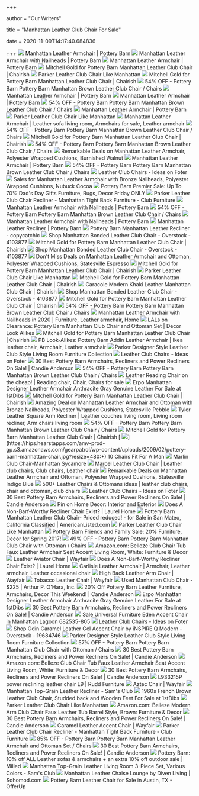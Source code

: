 +++
        
author = "Our Writers"
        
title = "Manhattan Leather Club Chair For Sale"
        
date = 2020-11-09T14:17:40.684836
        
+++
[ ![](https://assets.pbimgs.com/pbimgs/rk/images/dp/wcm/202034/0760/manhattan-leather-armchair-c.jpg)](https://assets.pbimgs.com/pbimgs/rk/images/dp/wcm/202034/0760/manhattan-leather-armchair-c.jpg) Manhattan Leather Armchair | Pottery Barn
[ ![](https://assets.pbimgs.com/pbimgs/rk/images/dp/wcm/202034/0788/manhattan-leather-armchair-with-nailheads-c.jpg)](https://assets.pbimgs.com/pbimgs/rk/images/dp/wcm/202034/0788/manhattan-leather-armchair-with-nailheads-c.jpg) Manhattan Leather Armchair with Nailheads | Pottery Barn
[ ![](https://assets.pbimgs.com/pbimgs/rk/images/dp/wcm/202034/0738/manhattan-leather-armchair-c.jpg)](https://assets.pbimgs.com/pbimgs/rk/images/dp/wcm/202034/0738/manhattan-leather-armchair-c.jpg) Manhattan Leather Armchair | Pottery Barn
[ ![](https://chairish-prod.freetls.fastly.net/image/product/sized/5189eacc-55be-444f-ae17-ab8f41872276/mitchell-gold-for-pottery-barn-manhattan-leather-club-chair-0455?aspect=fit&width=640&height=640)](https://chairish-prod.freetls.fastly.net/image/product/sized/5189eacc-55be-444f-ae17-ab8f41872276/mitchell-gold-for-pottery-barn-manhattan-leather-club-chair-0455?aspect=fit&width=640&height=640) Mitchell Gold for Pottery Barn Manhattan Leather Club Chair | Chairish
[ ![](https://cdn.shopify.com/s/files/1/1971/0317/products/leather-furniture-parker-leather-club-chair-like-manhattan-2064519168049_1024x1024.jpg?v=1537030045)](https://cdn.shopify.com/s/files/1/1971/0317/products/leather-furniture-parker-leather-club-chair-like-manhattan-2064519168049_1024x1024.jpg?v=1537030045) Parker Leather Club Chair Like Manhattan
[ ![](https://chairish-prod.freetls.fastly.net/image/product/master/566e2994-b34e-4e5e-8c82-c239c2faa83c/mitchell-gold-for-pottery-barn-manhattan-leather-club-chair-1402)](https://chairish-prod.freetls.fastly.net/image/product/master/566e2994-b34e-4e5e-8c82-c239c2faa83c/mitchell-gold-for-pottery-barn-manhattan-leather-club-chair-1402) Mitchell Gold for Pottery Barn Manhattan Leather Club Chair | Chairish
[ ![](https://images.kaiyo.com/25946/pottery-barn/chairs/recliners/pottery-barn-manhattan-brown-leather-club-chair.jpeg)](https://images.kaiyo.com/25946/pottery-barn/chairs/recliners/pottery-barn-manhattan-brown-leather-club-chair.jpeg) 54% OFF - Pottery Barn Pottery Barn Manhattan Brown Leather Club Chair /  Chairs
[ ![](https://assets.pbimgs.com/pbimgs/rk/images/dp/wcm/202034/0642/manhattan-leather-armchair-c.jpg)](https://assets.pbimgs.com/pbimgs/rk/images/dp/wcm/202034/0642/manhattan-leather-armchair-c.jpg) Manhattan Leather Armchair | Pottery Barn
[ ![](https://assets.pbimgs.com/pbimgs/rk/images/dp/wcm/202034/0461/manhattan-leather-armchair-c.jpg)](https://assets.pbimgs.com/pbimgs/rk/images/dp/wcm/202034/0461/manhattan-leather-armchair-c.jpg) Manhattan Leather Armchair | Pottery Barn
[ ![](https://images.kaiyo.com/25946/pottery-barn/chairs/recliners/buy-pottery-barn-manhattan-brown-leather-club-chair.jpeg)](https://images.kaiyo.com/25946/pottery-barn/chairs/recliners/buy-pottery-barn-manhattan-brown-leather-club-chair.jpeg) 54% OFF - Pottery Barn Pottery Barn Manhattan Brown Leather Club Chair /  Chairs
[ ![](https://assets.pbimgs.com/pbimgs/rk/images/dp/wcm/202034/0239/manhattan-leather-armchair-c.jpg)](https://assets.pbimgs.com/pbimgs/rk/images/dp/wcm/202034/0239/manhattan-leather-armchair-c.jpg) Manhattan Leather Armchair | Pottery Barn
[ ![](https://cdn.shopify.com/s/files/1/1971/0317/products/leather-furniture-parker-leather-club-chair-like-manhattan-2064519233585_1024x1024.jpg?v=1537030045)](https://cdn.shopify.com/s/files/1/1971/0317/products/leather-furniture-parker-leather-club-chair-like-manhattan-2064519233585_1024x1024.jpg?v=1537030045) Parker Leather Club Chair Like Manhattan
[ ![](https://i.pinimg.com/originals/20/5c/9e/205c9ec2d5a2e88017ffd1d40e3a0caa.jpg)](https://i.pinimg.com/originals/20/5c/9e/205c9ec2d5a2e88017ffd1d40e3a0caa.jpg) Manhattan Leather Armchair | Leather sofa living room, Armchairs for sale, Leather  armchair
[ ![](https://images.kaiyo.com/25946/pottery-barn/chairs/recliners/used-pottery-barn-manhattan-brown-leather-club-chair.jpeg)](https://images.kaiyo.com/25946/pottery-barn/chairs/recliners/used-pottery-barn-manhattan-brown-leather-club-chair.jpeg) 54% OFF - Pottery Barn Pottery Barn Manhattan Brown Leather Club Chair /  Chairs
[ ![](https://chairish-prod.freetls.fastly.net/image/product/sized/bc8d0798-2f81-41e6-80a9-3d294a85c3e0/mitchell-gold-for-pottery-barn-manhattan-leather-club-chair-4322?aspect=fit&width=640&height=640)](https://chairish-prod.freetls.fastly.net/image/product/sized/bc8d0798-2f81-41e6-80a9-3d294a85c3e0/mitchell-gold-for-pottery-barn-manhattan-leather-club-chair-4322?aspect=fit&width=640&height=640) Mitchell Gold for Pottery Barn Manhattan Leather Club Chair | Chairish
[ ![](https://images.kaiyo.com/25946/pottery-barn/chairs/recliners/sell-pottery-barn-manhattan-brown-leather-club-chair.jpeg)](https://images.kaiyo.com/25946/pottery-barn/chairs/recliners/sell-pottery-barn-manhattan-brown-leather-club-chair.jpeg) 54% OFF - Pottery Barn Pottery Barn Manhattan Brown Leather Club Chair /  Chairs
[ ![](https://images.prod.meredith.com/product/e3b4f8c5a8e4a4631e60f0925591dbab/1507495429397/l/manhattan-leather-armchair-polyester-wrapped-cushions-burnished-walnut)](https://images.prod.meredith.com/product/e3b4f8c5a8e4a4631e60f0925591dbab/1507495429397/l/manhattan-leather-armchair-polyester-wrapped-cushions-burnished-walnut) Remarkable Deals on Manhattan Leather Armchair, Polyester Wrapped Cushions,  Burnished Walnut
[ ![](https://assets.pbimgs.com/pbimgs/rk/images/dp/wcm/202034/0517/manhattan-leather-armchair-c.jpg)](https://assets.pbimgs.com/pbimgs/rk/images/dp/wcm/202034/0517/manhattan-leather-armchair-c.jpg) Manhattan Leather Armchair | Pottery Barn
[ ![](https://images.kaiyo.com/25946/pottery-barn/chairs/recliners/second-hand-pottery-barn-manhattan-brown-leather-club-chair.jpeg)](https://images.kaiyo.com/25946/pottery-barn/chairs/recliners/second-hand-pottery-barn-manhattan-brown-leather-club-chair.jpeg) 54% OFF - Pottery Barn Pottery Barn Manhattan Brown Leather Club Chair /  Chairs
[ ![](https://foter.com/photos/205/manhattan-leather-club-chair-7.jpg?s=pi)](https://foter.com/photos/205/manhattan-leather-club-chair-7.jpg?s=pi) Leather Club Chairs - Ideas on Foter
[ ![](https://images.prod.meredith.com/product/446c740ed09323b1aacaf62f73aa9ca8/1545282720164/l/manhattan-leather-armchair-with-bronze-nailheads-polyester-wrapped-cushions-nubuck-cocoa)](https://images.prod.meredith.com/product/446c740ed09323b1aacaf62f73aa9ca8/1545282720164/l/manhattan-leather-armchair-with-bronze-nailheads-polyester-wrapped-cushions-nubuck-cocoa) Sales for Manhattan Leather Armchair with Bronze Nailheads, Polyester  Wrapped Cushions, Nubuck Cocoa
[ ![](https://candieanderson.com/images/2017/06/Pottery-Barn-QUICK-SHIP-MANHATTAN-LEATHER-ARMCHAIR-premier-sale.jpg)](https://candieanderson.com/images/2017/06/Pottery-Barn-QUICK-SHIP-MANHATTAN-LEATHER-ARMCHAIR-premier-sale.jpg) Pottery Barn Premier Sale: Up To 70% Dad's Day Gifts Furniture, Rugs, Decor  Friday ONLY
[ ![](https://cdn.shopify.com/s/files/1/1971/0317/products/leather-recliner-parker-tight-back-leather-club-chair-recliner-1938065653809_1024x1024.jpg?v=1537029669)](https://cdn.shopify.com/s/files/1/1971/0317/products/leather-recliner-parker-tight-back-leather-club-chair-recliner-1938065653809_1024x1024.jpg?v=1537029669) Parker Leather Club Chair Recliner - Manhattan Tight Back Furniture - Club  Furniture
[ ![](https://assets.pbimgs.com/pbimgs/rk/images/dp/wcm/202023/0014/manhattan-leather-armchair-with-nailheads-c.jpg)](https://assets.pbimgs.com/pbimgs/rk/images/dp/wcm/202023/0014/manhattan-leather-armchair-with-nailheads-c.jpg) Manhattan Leather Armchair with Nailheads | Pottery Barn
[ ![](https://images.kaiyo.com/25946/pottery-barn/chairs/recliners/pottery-barn-manhattan-brown-leather-club-chair-used.jpeg)](https://images.kaiyo.com/25946/pottery-barn/chairs/recliners/pottery-barn-manhattan-brown-leather-club-chair-used.jpeg) 54% OFF - Pottery Barn Pottery Barn Manhattan Brown Leather Club Chair /  Chairs
[ ![](https://assets.pbimgs.com/pbimgs/rk/images/dp/wcm/202034/0391/manhattan-leather-armchair-with-nailheads-c.jpg)](https://assets.pbimgs.com/pbimgs/rk/images/dp/wcm/202034/0391/manhattan-leather-armchair-with-nailheads-c.jpg) Manhattan Leather Armchair with Nailheads | Pottery Barn
[ ![](https://assets.pbimgs.com/pbimgs/ab/images/dp/wcm/202029/0084/manhattan-leather-recliner-c.jpg)](https://assets.pbimgs.com/pbimgs/ab/images/dp/wcm/202029/0084/manhattan-leather-recliner-c.jpg) Manhattan Leather Recliner | Pottery Barn
[ ![](https://www.copycatchic.com/wp-content/uploads/2012/06/OverstockMiguelRecliner.jpg)](https://www.copycatchic.com/wp-content/uploads/2012/06/OverstockMiguelRecliner.jpg) Pottery Barn Manhattan Leather Recliner - copycatchic
[ ![](https://ak1.ostkcdn.com/images/products/P12114044a.jpg)](https://ak1.ostkcdn.com/images/products/P12114044a.jpg) Shop Manhattan Bonded Leather Club Chair - Overstock - 4103877
[ ![](https://chairish-prod.freetls.fastly.net/image/product/sized/8ab82dca-31fb-4730-90d2-8be9e17fd7d0/mitchell-gold-for-pottery-barn-manhattan-leather-club-chair-7876?aspect=fit&width=640&height=640)](https://chairish-prod.freetls.fastly.net/image/product/sized/8ab82dca-31fb-4730-90d2-8be9e17fd7d0/mitchell-gold-for-pottery-barn-manhattan-leather-club-chair-7876?aspect=fit&width=640&height=640) Mitchell Gold for Pottery Barn Manhattan Leather Club Chair | Chairish
[ ![](https://ak1.ostkcdn.com/images/products/MLB12114044.jpg?impolicy=medium)](https://ak1.ostkcdn.com/images/products/MLB12114044.jpg?impolicy=medium) Shop Manhattan Bonded Leather Club Chair - Overstock - 4103877
[ ![](https://images.prod.meredith.com/product/15dbf3feb3aea9aec9a7b420cfcb62d9/1561824022565/l/manhattan-leather-armchair-and-ottoman-polyester-wrapped-cushions-statesville-espresso)](https://images.prod.meredith.com/product/15dbf3feb3aea9aec9a7b420cfcb62d9/1561824022565/l/manhattan-leather-armchair-and-ottoman-polyester-wrapped-cushions-statesville-espresso) Don't Miss Deals on Manhattan Leather Armchair and Ottoman, Polyester  Wrapped Cushions, Statesville Espresso
[ ![](https://chairish-prod.freetls.fastly.net/image/product/sized/7b8a9e16-81df-4ce4-bc2d-0184e604a342/mitchell-gold-for-pottery-barn-manhattan-leather-club-chair-5898?aspect=fit&width=640&height=640)](https://chairish-prod.freetls.fastly.net/image/product/sized/7b8a9e16-81df-4ce4-bc2d-0184e604a342/mitchell-gold-for-pottery-barn-manhattan-leather-club-chair-5898?aspect=fit&width=640&height=640) Mitchell Gold for Pottery Barn Manhattan Leather Club Chair | Chairish
[ ![](https://cdn.shopify.com/s/files/1/1971/0317/products/leather-furniture-parker-leather-club-chair-like-manhattan-2064519397425_1024x1024.jpg?v=1537030045)](https://cdn.shopify.com/s/files/1/1971/0317/products/leather-furniture-parker-leather-club-chair-like-manhattan-2064519397425_1024x1024.jpg?v=1537030045) Parker Leather Club Chair Like Manhattan
[ ![](https://chairish-prod.freetls.fastly.net/image/product/sized/6fa5e090-45c1-457a-b916-881edc9ade25/mitchell-gold-for-pottery-barn-manhattan-leather-club-chair-0303?aspect=fit&width=640&height=640)](https://chairish-prod.freetls.fastly.net/image/product/sized/6fa5e090-45c1-457a-b916-881edc9ade25/mitchell-gold-for-pottery-barn-manhattan-leather-club-chair-0303?aspect=fit&width=640&height=640) Mitchell Gold for Pottery Barn Manhattan Leather Club Chair | Chairish
[ ![](https://chairish-prod.freetls.fastly.net/image/product/sized/5a7cfce9-be73-46be-8df3-530cca15170b/caracole-modern-khaki-leather-manhattan-club-chair-2990?aspect=fit&width=640&height=640)](https://chairish-prod.freetls.fastly.net/image/product/sized/5a7cfce9-be73-46be-8df3-530cca15170b/caracole-modern-khaki-leather-manhattan-club-chair-2990?aspect=fit&width=640&height=640) Caracole Modern Khaki Leather Manhattan Club Chair | Chairish
[ ![](https://ak1.ostkcdn.com/images/products/MLA12114044.jpg?impolicy=medium)](https://ak1.ostkcdn.com/images/products/MLA12114044.jpg?impolicy=medium) Shop Manhattan Bonded Leather Club Chair - Overstock - 4103877
[ ![](https://chairish-prod.freetls.fastly.net/image/product/sized/fdb38a00-3cca-4686-b81f-273da1f09088/mitchell-gold-for-pottery-barn-manhattan-leather-club-chair-4663?aspect=fit&width=640&height=640)](https://chairish-prod.freetls.fastly.net/image/product/sized/fdb38a00-3cca-4686-b81f-273da1f09088/mitchell-gold-for-pottery-barn-manhattan-leather-club-chair-4663?aspect=fit&width=640&height=640) Mitchell Gold for Pottery Barn Manhattan Leather Club Chair | Chairish
[ ![](https://images.kaiyo.com/25946/pottery-barn/chairs/recliners/pottery-barn-manhattan-brown-leather-club-chair-sale.jpeg)](https://images.kaiyo.com/25946/pottery-barn/chairs/recliners/pottery-barn-manhattan-brown-leather-club-chair-sale.jpeg) 54% OFF - Pottery Barn Pottery Barn Manhattan Brown Leather Club Chair /  Chairs
[ ![](https://i.pinimg.com/originals/f6/f4/c5/f6f4c53309bdd5f3735d43dc960befb7.jpg)](https://i.pinimg.com/originals/f6/f4/c5/f6f4c53309bdd5f3735d43dc960befb7.jpg) Manhattan Leather Armchair with Nailheads in 2020 | Furniture, Leather  armchair, Home
[ ![](http://www.decorlookalikes.com/wp-content/uploads/2014/07/pbmanhattan.jpg)](http://www.decorlookalikes.com/wp-content/uploads/2014/07/pbmanhattan.jpg) LALs on Clearance: Pottery Barn Manhattan Club Chair and Ottoman Set |  Decor Look Alikes
[ ![](https://chairish-prod.freetls.fastly.net/image/product/sized/b4609430-9f8f-46f0-bb32-09059ac8580f/mitchell-gold-for-pottery-barn-manhattan-leather-club-chair-7861?aspect=fit&width=640&height=640)](https://chairish-prod.freetls.fastly.net/image/product/sized/b4609430-9f8f-46f0-bb32-09059ac8580f/mitchell-gold-for-pottery-barn-manhattan-leather-club-chair-7861?aspect=fit&width=640&height=640) Mitchell Gold for Pottery Barn Manhattan Leather Club Chair | Chairish
[ ![](https://i.pinimg.com/originals/ca/0b/a8/ca0ba8af6443cc661dc3ec03d8499604.jpg)](https://i.pinimg.com/originals/ca/0b/a8/ca0ba8af6443cc661dc3ec03d8499604.jpg) PB Look-Alikes: Pottery Barn Addin Leather Armchair | Ikea leather chair,  Armchair, Leather armchair
[ ![](https://cdn.shopify.com/s/files/1/1971/0317/products/leather-furniture-parker-two-seat-leather-loveseat-full-sleeper-2064524148785_1024x1024.jpg?v=1537029527)](https://cdn.shopify.com/s/files/1/1971/0317/products/leather-furniture-parker-two-seat-leather-loveseat-full-sleeper-2064524148785_1024x1024.jpg?v=1537029527) Parker Designer Style Leather Club Style Living Room Furniture Collection
[ ![](https://foter.com/photos/title/leather-club-chairs.jpg)](https://foter.com/photos/title/leather-club-chairs.jpg) Leather Club Chairs - Ideas on Foter
[ ![](https://candieanderson.com/images/2019/07/pottery-barn-armchairs-sale-armchair-recliners-power-recliner-swivel-chair-candie-anderson-candieanderson-upholstered-leather-james-wells-irving-manhattan.jpg)](https://candieanderson.com/images/2019/07/pottery-barn-armchairs-sale-armchair-recliners-power-recliner-swivel-chair-candie-anderson-candieanderson-upholstered-leather-james-wells-irving-manhattan.jpg) 30 Best Pottery Barn Armchairs, Recliners and Power Recliners On Sale! |  Candie Anderson
[ ![](https://images.kaiyo.com/25946/pottery-barn/chairs/recliners/pottery-barn-manhattan-brown-leather-club-chair-second-hand.jpeg)](https://images.kaiyo.com/25946/pottery-barn/chairs/recliners/pottery-barn-manhattan-brown-leather-club-chair-second-hand.jpeg) 54% OFF - Pottery Barn Pottery Barn Manhattan Brown Leather Club Chair /  Chairs
[ ![](https://i.pinimg.com/originals/8b/a4/ef/8ba4ef48a1772994e65212cac99ed601.jpg)](https://i.pinimg.com/originals/8b/a4/ef/8ba4ef48a1772994e65212cac99ed601.jpg) Leather Reading Chair on the cheap! | Reading chair, Chair, Chairs for sale
[ ![](https://a.1stdibscdn.com/erpo-manhattan-designer-leather-armchair-anthracite-gray-genuine-leather-for-sale/1121189/f_154719721563415322635/15471972_master.jpg)](https://a.1stdibscdn.com/erpo-manhattan-designer-leather-armchair-anthracite-gray-genuine-leather-for-sale/1121189/f_154719721563415322635/15471972_master.jpg) Erpo Manhattan Designer Leather Armchair Anthracite Gray Genuine Leather  For Sale at 1stDibs
[ ![](https://chairish-prod.freetls.fastly.net/image/product/sized/5d5bb15d-3891-45de-ac39-52478fdb1278/mitchell-gold-for-pottery-barn-manhattan-leather-club-chair-2642?aspect=fit&width=640&height=640)](https://chairish-prod.freetls.fastly.net/image/product/sized/5d5bb15d-3891-45de-ac39-52478fdb1278/mitchell-gold-for-pottery-barn-manhattan-leather-club-chair-2642?aspect=fit&width=640&height=640) Mitchell Gold for Pottery Barn Manhattan Leather Club Chair | Chairish
[ ![](https://images.prod.meredith.com/product/cdb9357593bc210c109aa275c485d04a/1533640006108/l/manhattan-leather-armchair-and-ottoman-with-bronze-nailheads-polyester-wrapped-cushions-statesville-pebble)](https://images.prod.meredith.com/product/cdb9357593bc210c109aa275c485d04a/1533640006108/l/manhattan-leather-armchair-and-ottoman-with-bronze-nailheads-polyester-wrapped-cushions-statesville-pebble) Amazing Deal on Manhattan Leather Armchair and Ottoman with Bronze  Nailheads, Polyester Wrapped Cushions, Statesville Pebble
[ ![](https://i.pinimg.com/564x/1e/3f/d2/1e3fd26aa610c465146efb2d97ae0c35.jpg)](https://i.pinimg.com/564x/1e/3f/d2/1e3fd26aa610c465146efb2d97ae0c35.jpg) Tyler Leather Square Arm Recliner | Leather couches living room, Living  room recliner, Arm chairs living room
[ ![](https://images.kaiyo.com/25946/pottery-barn/chairs/recliners/shop-pottery-barn-manhattan-brown-leather-club-chair.jpeg)](https://images.kaiyo.com/25946/pottery-barn/chairs/recliners/shop-pottery-barn-manhattan-brown-leather-club-chair.jpeg) 54% OFF - Pottery Barn Pottery Barn Manhattan Brown Leather Club Chair /  Chairs
[ ![](https://chairish-prod.freetls.fastly.net/image/product/sized/516cd7e0-6e8b-4085-b2af-dc75fb145a65/mitchell-gold-for-pottery-barn-manhattan-leather-club-chair-7959?aspect=fit&width=640&height=640)](https://chairish-prod.freetls.fastly.net/image/product/sized/516cd7e0-6e8b-4085-b2af-dc75fb145a65/mitchell-gold-for-pottery-barn-manhattan-leather-club-chair-7959?aspect=fit&width=640&height=640) Mitchell Gold for Pottery Barn Manhattan Leather Club Chair | Chairish
[ ![](https://hips.hearstapps.com/amv-prod-gp.s3.amazonaws.com/gearpatrol/wp-content/uploads/2009/02/pottery-barn-manhattan-chair.jpg?resize=480:*)](https://hips.hearstapps.com/amv-prod-gp.s3.amazonaws.com/gearpatrol/wp-content/uploads/2009/02/pottery-barn-manhattan-chair.jpg?resize=480:*) 10 Chairs Fit For A Man
[ ![](http://www.sitdownny.com/media/catalog/product/cache/5/image/1200x/040ec09b1e35df139433887a97daa66f/3/1/3194ac82-2659-4e6d-8e37-f016f1756fa4.jpg)](http://www.sitdownny.com/media/catalog/product/cache/5/image/1200x/040ec09b1e35df139433887a97daa66f/3/1/3194ac82-2659-4e6d-8e37-f016f1756fa4.jpg) Marlin Club Chair-Manhattan Sycamore
[ ![](https://i.pinimg.com/originals/e0/25/0d/e0250d526279909a23b21c13b917b9bf.jpg)](https://i.pinimg.com/originals/e0/25/0d/e0250d526279909a23b21c13b917b9bf.jpg) Marcel Leather Club Chair | Leather club chairs, Club chairs, Leather chair
[ ![](https://images.prod.meredith.com/product/40788a0f701f67b00fe1fd7f58f175c7/1533637838439/l/manhattan-leather-armchair-and-ottoman-polyester-wrapped-cushions-statesville-indigo-blue)](https://images.prod.meredith.com/product/40788a0f701f67b00fe1fd7f58f175c7/1533637838439/l/manhattan-leather-armchair-and-ottoman-polyester-wrapped-cushions-statesville-indigo-blue) Remarkable Deals on Manhattan Leather Armchair and Ottoman, Polyester  Wrapped Cushions, Statesville Indigo Blue
[ ![](https://i.pinimg.com/236x/c5/5a/4f/c55a4f110bb321d39011f26b8390e017.jpg)](https://i.pinimg.com/236x/c5/5a/4f/c55a4f110bb321d39011f26b8390e017.jpg) 500+ Leather Chairs & Ottomans ideas | leather club chairs, chair and  ottoman, club chairs
[ ![](https://foter.com/photos/205/vintage-leather-club-chairs.jpg?s=pi)](https://foter.com/photos/205/vintage-leather-club-chairs.jpg?s=pi) Leather Club Chairs - Ideas on Foter
[ ![](https://candieanderson.com/images/2019/07/Pottery-Barn-OWEN-LEATHER-ARMCHAIR-pottery-barn-armchairs-sale.jpg)](https://candieanderson.com/images/2019/07/Pottery-Barn-OWEN-LEATHER-ARMCHAIR-pottery-barn-armchairs-sale.jpg) 30 Best Pottery Barn Armchairs, Recliners and Power Recliners On Sale! |  Candie Anderson
[ ![](https://i.pinimg.com/originals/22/b6/6a/22b66ac59e288231855bd082860ec8ac.jpg)](https://i.pinimg.com/originals/22/b6/6a/22b66ac59e288231855bd082860ec8ac.jpg) Pin on Home Decor: Interior and Exterior
[ ![](https://laurelberninteriors.com/wp-content/uploads/2019/05/15-41759-post/manhattan-leather-recliner-chair-pottery-barn.jpg)](https://laurelberninteriors.com/wp-content/uploads/2019/05/15-41759-post/manhattan-leather-recliner-chair-pottery-barn.jpg) Does A Non-Barf-Worthy Recliner Chair Exist? | Laurel Home
[ ![](https://images1.americanlisted.com/nlarge/pottery-barn-manhattan-leather-club-chair--priced-reduced-300-americanlisted_31776229.jpg)](https://images1.americanlisted.com/nlarge/pottery-barn-manhattan-leather-club-chair--priced-reduced-300-americanlisted_31776229.jpg) Pottery Barn Manhattan Leather Club Chair- Priced reduced! - for Sale in  San Mateo, California Classified | AmericanListed.com
[ ![](https://cdn.shopify.com/s/files/1/1971/0317/products/leather-furniture-parker-leather-club-chair-like-manhattan-2064519299121_1024x1024.jpg?v=1537030045)](https://cdn.shopify.com/s/files/1/1971/0317/products/leather-furniture-parker-leather-club-chair-like-manhattan-2064519299121_1024x1024.jpg?v=1537030045) Parker Leather Club Chair Like Manhattan
[ ![](https://candieanderson.com/images/2017/04/Pottery-Barn-IRVING-LEATHER-ARMCHAIR-WITH-NAILHEADS.jpg)](https://candieanderson.com/images/2017/04/Pottery-Barn-IRVING-LEATHER-ARMCHAIR-WITH-NAILHEADS.jpg) Pottery Barn Friends and Family Sale: 20% Furniture, Decor for Spring 2017!
[ ![](https://images.kaiyo.com/136294/pottery-barn/chairs/accent-chairs/used-pottery-barn-manhattan-club-chair-with-ottoman.jpeg)](https://images.kaiyo.com/136294/pottery-barn/chairs/accent-chairs/used-pottery-barn-manhattan-club-chair-with-ottoman.jpeg) 49% OFF - Pottery Barn Pottery Barn Manhattan Club Chair with Ottoman /  Chairs
[ ![](https://m.media-amazon.com/images/I/81P7UiToT-L._AC_SS350_.jpg)](https://m.media-amazon.com/images/I/81P7UiToT-L._AC_SS350_.jpg) Amazon.com: Belleze Club Chair Tub Faux Leather Armchair Seat Accent Living  Room, White: Furniture & Decor
[ ![](https://secure.img1-fg.wfcdn.com/im/37989455/resize-h600-w600%5Ecompr-r85/9464/94642436/Sunset+Trading+Milan+Aviator+Armchair+%7C+Leather+With+Chrome+Arms+%7C+Brown.jpg)](https://secure.img1-fg.wfcdn.com/im/37989455/resize-h600-w600%5Ecompr-r85/9464/94642436/Sunset+Trading+Milan+Aviator+Armchair+%7C+Leather+With+Chrome+Arms+%7C+Brown.jpg) Leather Aviator Chair | Wayfair
[ ![](https://laurelberninteriors.com/wp-content/uploads/2019/05/15-41759-post/Thorpe-recliner-chair-power-recliner-black-leather-rejuvenation.jpg)](https://laurelberninteriors.com/wp-content/uploads/2019/05/15-41759-post/Thorpe-recliner-chair-power-recliner-black-leather-rejuvenation.jpg) Does A Non-Barf-Worthy Recliner Chair Exist? | Laurel Home
[ ![](https://i.pinimg.com/originals/3a/30/23/3a3023bff33236dfb33cbdae8555f227.jpg)](https://i.pinimg.com/originals/3a/30/23/3a3023bff33236dfb33cbdae8555f227.jpg) Carlisle Leather Armchair | Armchair, Leather armchair, Leather occasional  chair
[ ![](https://secure.img1-fg.wfcdn.com/im/51158755/resize-h310-w310%5Ecompr-r85/1190/119044803/jarin-2538-w-faux-leather-armchair.jpg)](https://secure.img1-fg.wfcdn.com/im/51158755/resize-h310-w310%5Ecompr-r85/1190/119044803/jarin-2538-w-faux-leather-armchair.jpg) High Back Leather Arm Chair | Wayfair
[ ![](https://secure.img1-fg.wfcdn.com/im/36210354/resize-h600-w600%5Ecompr-r85/1019/101962859/Highbury+Tobacco+Leather+Club+Chair.jpg)](https://secure.img1-fg.wfcdn.com/im/36210354/resize-h600-w600%5Ecompr-r85/1019/101962859/Highbury+Tobacco+Leather+Club+Chair.jpg) Tobacco Leather Chair | Wayfair
[ ![](https://www.arthurpohara.com/wp-content/uploads/2016/03/Manhattan-Club.jpg)](https://www.arthurpohara.com/wp-content/uploads/2016/03/Manhattan-Club.jpg) Used Manhattan Club Chair - $225 | Arthur P. O'Hara, Inc.
[ ![](https://candieanderson.com/images/2018/01/Pottery-Barn-IRVING-LEATHER-SWIVEL-ARMCHAIR-WITH-NAILHEADS-Statesville-Molasses-pottery-barn-leather-furniture-sale.jpg)](https://candieanderson.com/images/2018/01/Pottery-Barn-IRVING-LEATHER-SWIVEL-ARMCHAIR-WITH-NAILHEADS-Statesville-Molasses-pottery-barn-leather-furniture-sale.jpg) 20% Off Pottery Barn Leather Furniture, Armchairs, Decor This Weekend! |  Candie Anderson
[ ![](https://a.1stdibscdn.com/erpo-manhattan-designer-leather-armchair-anthracite-gray-genuine-leather-for-sale-picture-9/12330573/f_154719721563172775351/IMG_4880_master.jpg?width=768)](https://a.1stdibscdn.com/erpo-manhattan-designer-leather-armchair-anthracite-gray-genuine-leather-for-sale-picture-9/12330573/f_154719721563172775351/IMG_4880_master.jpg?width=768) Erpo Manhattan Designer Leather Armchair Anthracite Gray Genuine Leather  For Sale at 1stDibs
[ ![](https://candieanderson.com/images/2019/07/Pottery-Barn-WELLS-LEATHER-SWIVEL-ARMCHAIR-pottery-barn-armchairs-sale-tufted.jpg)](https://candieanderson.com/images/2019/07/Pottery-Barn-WELLS-LEATHER-SWIVEL-ARMCHAIR-pottery-barn-armchairs-sale-tufted.jpg) 30 Best Pottery Barn Armchairs, Recliners and Power Recliners On Sale! |  Candie Anderson
[ ![](https://www.localfurnitureoutlet.com/media/catalog/product/cache/1/thumbnail/490x490/602f0fa2c1f0d1ba5e241f914e856ff9/6/8/682535-805_1.jpg)](https://www.localfurnitureoutlet.com/media/catalog/product/cache/1/thumbnail/490x490/602f0fa2c1f0d1ba5e241f914e856ff9/6/8/682535-805_1.jpg) Sale Universal Furniture Eden Accent Chair in Manhattan Lagoon 682535-805
[ ![](https://foter.com/photos/206/vintage-leather-club-chair-4.jpg?s=pi)](https://foter.com/photos/206/vintage-leather-club-chair-4.jpg?s=pi) Leather Club Chairs - Ideas on Foter
[ ![](https://ak1.ostkcdn.com/images/products/19684746/Odin-Caramel-Leather-Gel-Accent-Chair-by-iNSPIRE-Q-Modern.-bc8edf78-50f4-4f37-b643-971c59658856.jpg)](https://ak1.ostkcdn.com/images/products/19684746/Odin-Caramel-Leather-Gel-Accent-Chair-by-iNSPIRE-Q-Modern.-bc8edf78-50f4-4f37-b643-971c59658856.jpg) Shop Odin Caramel Leather Gel Accent Chair by iNSPIRE Q Modern - Overstock  - 19684746
[ ![](https://cdn.shopify.com/s/files/1/1971/0317/products/leather-furniture-parker-leather-three-piece-queen-sleeper-sofa-set-2064521953329_1024x1024.jpg?v=1537029837)](https://cdn.shopify.com/s/files/1/1971/0317/products/leather-furniture-parker-leather-three-piece-queen-sleeper-sofa-set-2064521953329_1024x1024.jpg?v=1537029837) Parker Designer Style Leather Club Style Living Room Furniture Collection
[ ![](https://images.kaiyo.com/136476/pottery-barn/chairs/accent-chairs/pottery-barn-manhattan-club-chair-with-ottoman-second-hand.jpeg)](https://images.kaiyo.com/136476/pottery-barn/chairs/accent-chairs/pottery-barn-manhattan-club-chair-with-ottoman-second-hand.jpeg) 57% OFF - Pottery Barn Pottery Barn Manhattan Club Chair with Ottoman /  Chairs
[ ![](https://candieanderson.com/images/2019/07/best-pottery-barn-armchairs-sale-armchair-recliner-power-recliners-swivel-chair-candie-anderson-candieanderson-leather-upholstered-.jpg)](https://candieanderson.com/images/2019/07/best-pottery-barn-armchairs-sale-armchair-recliner-power-recliners-swivel-chair-candie-anderson-candieanderson-leather-upholstered-.jpg) 30 Best Pottery Barn Armchairs, Recliners and Power Recliners On Sale! |  Candie Anderson
[ ![](https://m.media-amazon.com/images/I/31dq5LEvEfL._AC_UL400_.jpg)](https://m.media-amazon.com/images/I/31dq5LEvEfL._AC_UL400_.jpg) Amazon.com: Belleze Club Chair Tub Faux Leather Armchair Seat Accent Living  Room, White: Furniture & Decor
[ ![](https://candieanderson.com/images/2019/07/Pottery-Barn-CHAMPLAIN-WINGBACK-LEATHER-ARMCHAIR-pottery-barn-armchairs-sale.jpg)](https://candieanderson.com/images/2019/07/Pottery-Barn-CHAMPLAIN-WINGBACK-LEATHER-ARMCHAIR-pottery-barn-armchairs-sale.jpg) 30 Best Pottery Barn Armchairs, Recliners and Power Recliners On Sale! |  Candie Anderson
[ ![](https://secureservercdn.net/166.62.111.64/g0a.5bf.myftpupload.com/wp-content/uploads/2019/03/L933215P.jpg?time=1583868743)](https://secureservercdn.net/166.62.111.64/g0a.5bf.myftpupload.com/wp-content/uploads/2019/03/L933215P.jpg?time=1583868743) L933215P power reclining leather chair L9 | Rudd Furniture
[ ![](https://secure.img1-fg.wfcdn.com/im/43098840/resize-h310-w310%5Ecompr-r85/1114/111401663/manhattan-leather-armchair.jpg)](https://secure.img1-fg.wfcdn.com/im/43098840/resize-h310-w310%5Ecompr-r85/1114/111401663/manhattan-leather-armchair.jpg) Aztec Chair | Wayfair
[ ![](https://scene7.samsclub.com/is/image/samsclub/0084344913711_B?wid=280&hei=280)](https://scene7.samsclub.com/is/image/samsclub/0084344913711_B?wid=280&hei=280) Manhattan Top-Grain Leather Recliner - Sam's Club
[ ![](https://a.1stdibscdn.com/1960s-french-brown-leather-club-chair-studded-back-and-wooden-feet-for-sale-picture-2/f_9736/1571669158853/living_room_19bel10458_master.jpg?width=768)](https://a.1stdibscdn.com/1960s-french-brown-leather-club-chair-studded-back-and-wooden-feet-for-sale-picture-2/f_9736/1571669158853/living_room_19bel10458_master.jpg?width=768) 1960s French Brown Leather Club Chair, Studded back and Wooden Feet For Sale  at 1stDibs
[ ![](https://cdn.shopify.com/s/files/1/1971/0317/products/leather-furniture-parker-leather-three-piece-queen-sleeper-sofa-set-2064522084401_280x250.jpg?v=1537029837)](https://cdn.shopify.com/s/files/1/1971/0317/products/leather-furniture-parker-leather-three-piece-queen-sleeper-sofa-set-2064522084401_280x250.jpg?v=1537029837) Parker Leather Club Chair Like Manhattan
[ ![](https://m.media-amazon.com/images/I/81qqmFV743L._AC_.jpg)](https://m.media-amazon.com/images/I/81qqmFV743L._AC_.jpg) Amazon.com: Belleze Modern Arm Club Chair Faux Leather Tub Barrel Style,  Brown: Furniture & Decor
[ ![](https://candieanderson.com/images/2019/07/Pottery-Barn-TYLER-LEATHER-ROLL-ARM-RECLINER-WITH-NAILHEADS-pottery-barn-armchairs-sale.jpg)](https://candieanderson.com/images/2019/07/Pottery-Barn-TYLER-LEATHER-ROLL-ARM-RECLINER-WITH-NAILHEADS-pottery-barn-armchairs-sale.jpg) 30 Best Pottery Barn Armchairs, Recliners and Power Recliners On Sale! |  Candie Anderson
[ ![](https://secure.img1-fg.wfcdn.com/im/61214472/resize-h310-w310%5Ecompr-r85/1292/129258947/barrington-leather-accent-armchair.jpg)](https://secure.img1-fg.wfcdn.com/im/61214472/resize-h310-w310%5Ecompr-r85/1292/129258947/barrington-leather-accent-armchair.jpg) Caramel Leather Accent Chair | Wayfair
[ ![](https://cdn.shopify.com/s/files/1/1971/0317/products/leather-recliner-parker-tight-back-leather-club-chair-recliner-1938066210865_1024x1024.jpg?v=1537029669)](https://cdn.shopify.com/s/files/1/1971/0317/products/leather-recliner-parker-tight-back-leather-club-chair-recliner-1938066210865_1024x1024.jpg?v=1537029669) Parker Leather Club Chair Recliner - Manhattan Tight Back Furniture - Club  Furniture
[ ![](https://images.kaiyo.com/62624/pottery-barn/chairs/accent-chairs/pottery-barn-manhattan-leather-armchair-and-ottoman-set-sale.jpeg)](https://images.kaiyo.com/62624/pottery-barn/chairs/accent-chairs/pottery-barn-manhattan-leather-armchair-and-ottoman-set-sale.jpeg) 85% OFF - Pottery Barn Pottery Barn Manhattan Leather Armchair and Ottoman  Set / Chairs
[ ![](https://candieanderson.com/images/2019/07/Pottery-Barn-RAYLAN-LEATHER-ARMCHAIR-pottery-barn-armchairs-sale-havana-brown.jpg)](https://candieanderson.com/images/2019/07/Pottery-Barn-RAYLAN-LEATHER-ARMCHAIR-pottery-barn-armchairs-sale-havana-brown.jpg) 30 Best Pottery Barn Armchairs, Recliners and Power Recliners On Sale! |  Candie Anderson
[ ![](https://images.milled.com/2013-07-05/Y3lZalqyKtHDJJpR/c@2x.jpg)](https://images.milled.com/2013-07-05/Y3lZalqyKtHDJJpR/c@2x.jpg) Pottery Barn: 10% off ALL Leather sofas & armchairs + an extra 10% off  outdoor sale | Milled
[ ![](https://scene7.samsclub.com/is/image/samsclub/0070533253030_A?wid=280&hei=280)](https://scene7.samsclub.com/is/image/samsclub/0070533253030_A?wid=280&hei=280) Manhattan Top-Grain Leather Living Room 3-Piece Set, Various Colors - Sam's  Club
[ ![](https://www.sohomod.com/media/catalog/product/cache/1/image/1555x/17f82f742ffe127f42dca9de82fb58b1/m/a/manhattan_frontale.jpg)](https://www.sohomod.com/media/catalog/product/cache/1/image/1555x/17f82f742ffe127f42dca9de82fb58b1/m/a/manhattan_frontale.jpg)  Manhattan Leather Chaise Lounge by Diven Living | Sohomod.com
[ ![](https://images.offerup.com/rC1RZfuGhGbsL9smmu3m0oZoAGg=/300x400/d7e2/d7e267c79618419898438f432edb1c08.jpg)](https://images.offerup.com/rC1RZfuGhGbsL9smmu3m0oZoAGg=/300x400/d7e2/d7e267c79618419898438f432edb1c08.jpg) Pottery Barn Leather Chair for Sale in Austin, TX - OfferUp
